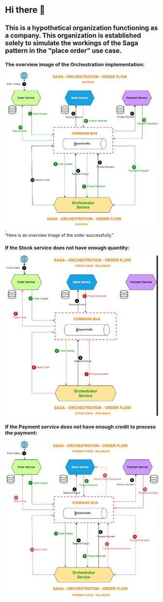 # Hi there 👋
## This is a hypothetical organization functioning as a company. This organization is established solely to simulate the workings of the Saga pattern in the "place order" use case. 

### The overview image of the Orchestration implementation:
![flow-success](profile/flow-success.png).
</br>
"Here is an overview image of the order successfully."

### If the Stock service does not have enough quantity:
![stock-failure](profile//product-cancel.png)
</br>

### If the Payment service does not have enough credit to process the payment:
![payment-failure](profile//payment-cancel.png)
</br>
